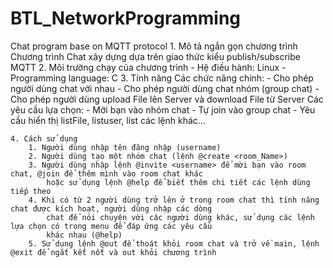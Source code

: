 # BTL_NetworkProgramming
Chat program base on MQTT protocol 
	1. Mô tả ngắn gọn chương trình
		Chương trình Chat xây dựng dựa trên giao thức kiểu publish/subscribe MQTT
	2. Môi trường chạy của chương trình
		- Hệ điều hành: Linux
		- Programming language: C
	3. Tính năng 
		Các chức năng chính:
			- Cho phép người dùng chat với nhau
			- Cho phép người dùng chat nhóm (group chat)
			- Cho phép người dùng upload File lên Server và download File từ Server
		Các yêu cầu lựa chọn:
			- Mời bạn vào nhóm chat
			- Tự join vào group chat
			- Yêu cầu hiển thị listFile, listuser, list các lệnh khác...
			
	4. Cách sử dụng
		1. Người dùng nhập tên đăng nhập (username)
		2. Người dùng tạo một nhóm chat (lệnh @create <room_Name>)
		3. Người dùng nhập lệnh @invite <username> để mời bạn vào room chat, @join để thêm mình vào room chat khác
			hoặc sử dụng lệnh @help để biết thêm chi tiết các lệnh dùng tiếp theo
		4. Khi có từ 2 người dùng trở lên ở trong room chat thì tính năng chat được kích hoạt, người dùng nhập các dòng
			chat để nói chuyện với các người dùng khác, sử dụng các lệnh lựa chọn có trong menu để đáp ứng các yêu cầu 
			khác nhau (@help)
		5. Sử dụng lệnh @out để thoát khỏi room chat và trở về main, lệnh @exit để ngắt kết nốt và out khỏi chương trình